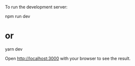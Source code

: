 To run the development server:

npm run dev

# or

yarn dev

Open [http://localhost:3000](http://localhost:3000) with your browser to see the result.
